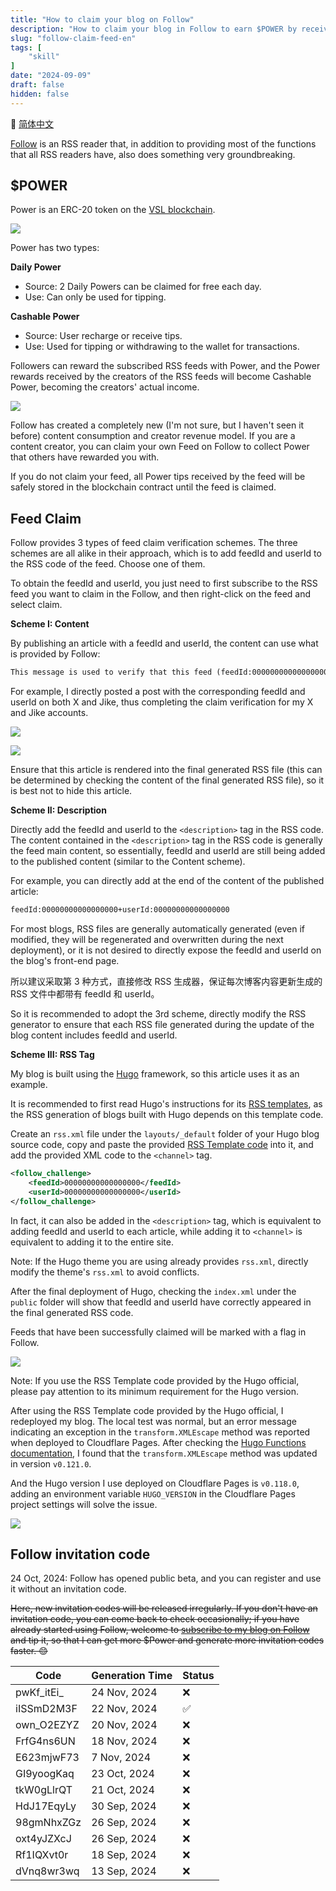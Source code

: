 ```yaml
---
title: "How to claim your blog on Follow"
description: "How to claim your blog in Follow to earn $POWER by receiving tips from others, taking a static blog deployed with the Hugo framework as an example."
slug: "follow-claim-feed-en"
tags: [
    "skill"
]
date: "2024-09-09"
draft: false
hidden: false
---
```


🔄 [简体中文](/p/follow-claim-feed/)

[Follow](https://github.com/RSSNext/Follow) is an RSS reader that, in addition to providing most of the functions that all RSS readers have, also does something very groundbreaking.

## $POWER

Power is an ERC-20 token on the [VSL blockchain](https://scan.rss3.io/token/0xE06Af68F0c9e819513a6CD083EF6848E76C28CD8).

![](../follow-claim-feed/image.png)

Power has two types:

**Daily Power**

- Source: 2 Daily Powers can be claimed for free each day.
- Use: Can only be used for tipping.

**Cashable Power**

- Source: User recharge or receive tips.
- Use: Used for tipping or withdrawing to the wallet for transactions.

Followers can reward the subscribed RSS feeds with Power, and the Power rewards received by the creators of the RSS feeds will become Cashable Power, becoming the creators' actual income.

![](../follow-claim-feed/image-1.png)

Follow has created a completely new (I'm not sure, but I haven't seen it before) content consumption and creator revenue model. If you are a content creator, you can claim your own Feed on Follow to collect Power that others have rewarded you with.

If you do not claim your feed, all Power tips received by the feed will be safely stored in the blockchain contract until the feed is claimed.

## Feed Claim

Follow provides 3 types of feed claim verification schemes. The three schemes are all alike in their approach, which is to add feedId and userId to the RSS code of the feed. Choose one of them.

To obtain the feedId and userId, you just need to first subscribe to the RSS feed you want to claim in the Follow, and then right-click on the feed and select claim.

**Scheme I: Content**

By publishing an article with a feedId and userId, the content can use what is provided by Follow:

```markdown
This message is used to verify that this feed (feedId:00000000000000000) belongs to me (userId:00000000000000000). Join me in enjoying RSS on the next generation information browser https://follow.is.
```

For example, I directly posted a post with the corresponding feedId and userId on both X and Jike, thus completing the claim verification for my X and Jike accounts.

![](../follow-claim-feed/image-3.png)

![](../follow-claim-feed/image-5.png)

Ensure that this article is rendered into the final generated RSS file (this can be determined by checking the content of the final generated RSS file), so it is best not to hide this article.

**Scheme II: Description**

Directly add the feedId and userId to the `<description>` tag in the RSS code. The content contained in the `<description>` tag in the RSS code is generally the feed main content, so essentially, feedId and userId are still being added to the published content (similar to the Content scheme).

For example, you can directly add at the end of the content of the published article:

```markdown
feedId:00000000000000000+userId:00000000000000000
```

For most blogs, RSS files are generally automatically generated (even if modified, they will be regenerated and overwritten during the next deployment), or it is not desired to directly expose the feedId and userId on the blog's front-end page.

所以建议采取第 3 种方式，直接修改 RSS 生成器，保证每次博客内容更新生成的 RSS 文件中都带有 feedId 和 userId。

So it is recommended to adopt the 3rd scheme, directly modify the RSS generator to ensure that each RSS file generated during the update of the blog content includes feedId and userId.

**Scheme III: RSS Tag**

My blog is built using the [Hugo](https://gohugo.io/) framework, so this article uses it as an example.

It is recommended to first read Hugo's instructions for its [RSS templates](https://gohugo.io/templates/rss/), as the RSS generation of blogs built with Hugo depends on this template code.

Create an `rss.xml` file under the `layouts/_default` folder of your Hugo blog source code, copy and paste the provided [RSS Template code](https://github.com/gohugoio/hugo/blob/master/tpl/tplimpl/embedded/templates/_default/rss.xml) into it, and add the provided XML code to the `<channel>` tag.

```xml
<follow_challenge>
    <feedId>00000000000000000</feedId>
    <userId>00000000000000000</userId>
</follow_challenge>
```

In fact, it can also be added in the `<description>` tag, which is equivalent to adding feedId and userId to each article, while adding it to `<channel>` is equivalent to adding it to the entire site.

Note: If the Hugo theme you are using already provides `rss.xml`, directly modify the theme's `rss.xml` to avoid conflicts.

After the final deployment of Hugo, checking the `index.xml` under the `public` folder will show that feedId and userId have correctly appeared in the final generated RSS code.

Feeds that have been successfully claimed will be marked with a flag in Follow.

![](../follow-claim-feed/image-4.png)

Note: If you use the RSS Template code provided by the Hugo official, please pay attention to its minimum requirement for the Hugo version.

After using the RSS Template code provided by the Hugo official, I redeployed my blog. The local test was normal, but an error message indicating an exception in the `transform.XMLEscape` method was reported when deployed to Cloudflare Pages. After checking the [Hugo Functions documentation](https://gohugo.io/functions/), I found that the `transform.XMLEscape` method was updated in version `v0.121.0`.

And the Hugo version I use deployed on Cloudflare Pages is `v0.118.0`, adding an environment variable `HUGO_VERSION` in the Cloudflare Pages project settings will solve the issue.

![](../follow-claim-feed/image-2.png)

## Follow invitation code

24 Oct, 2024: Follow has opened public beta, and you can register and use it without an invitation code.

~~Here, new invitation codes will be released irregularly. If you don't have an invitation code, you can come back to check occasionally; if you have already started using Follow, welcome to [subscribe to my blog on Follow](https://app.follow.is/list/60574567261826048) and tip it, so that I can get more $Power and generate more invitation codes faster. 😊~~

| **Code** | **Generation Time** | **Status** |
| - | -  | - |
| pwKf_itEi_ | 24 Nov, 2024 | ❌ |
| iISSmD2M3F | 22 Nov, 2024 | ✅ |
| own_O2EZYZ | 20 Nov, 2024 | ❌ |
| FrfG4ns6UN | 18 Nov, 2024 | ❌ |
| E623mjwF73 | 7 Nov, 2024 | ❌ |
| GI9yoogKaq | 23 Oct, 2024 | ❌ |
| tkW0gLlrQT | 21 Oct, 2024 | ❌ |
| HdJ17EqyLy | 30 Sep, 2024 | ❌ |
| 98gmNhxZGz | 26 Sep, 2024 | ❌ |
| oxt4yJZXcJ | 26 Sep, 2024 | ❌ |
| Rf1IQXvt0r | 18 Sep, 2024 | ❌ |
| dVnq8wr3wq | 13 Sep, 2024 | ❌ |